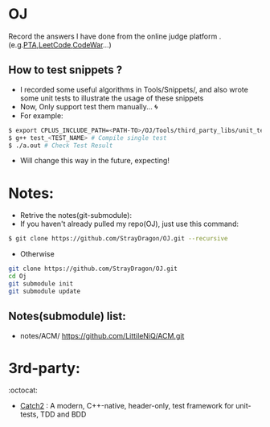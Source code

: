 # OJ
Record the answers I have done from the online judge platform .(e.g.[PTA](https://pintia.cn/),[LeetCode](https://leetcode.com/),[CodeWar](http://www.codewars.com)...)

## How to test snippets ?
- I recorded some useful algorithms in Tools/Snippets/, and also wrote some unit tests to illustrate the usage of these snippets
- Now, Only support test them manually... :cyclone:
- For example:
```bash
$ export CPLUS_INCLUDE_PATH=<PATH-TO>/OJ/Tools/third_party_libs/unit_test/ # G++
$ g++ test_<TEST_NAME> # Compile single test
$ ./a.out # Check Test Result
```
- Will change this way in the future, expecting!

# Notes:
- Retrive the notes(git-submodule):
- If you haven't already pulled my repo(OJ), just use this command:
```bash
$ git clone https://github.com/StrayDragon/OJ.git --recursive
```
- Otherwise
```bash
git clone https://github.com/StrayDragon/OJ.git
cd Oj
git submodule init
git submodule update
```
## Notes(submodule) list:
- notes/ACM/ https://github.com/LittileNiQ/ACM.git

# 3rd-party:
:octocat:
- [Catch2](https://github.com/catchorg/Catch2) : A modern, C++-native, header-only, test framework for unit-tests, TDD and BDD